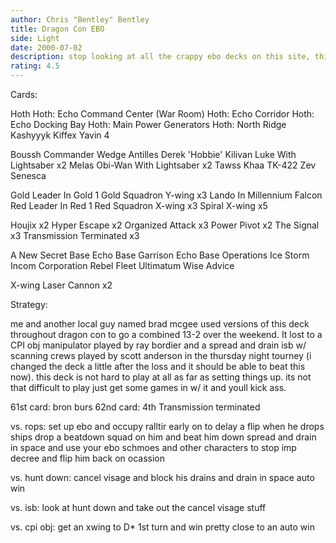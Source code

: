 ```yaml
---
author: Chris "Bentley" Bentley
title: Dragon Con EBO
side: Light
date: 2000-07-02
description: stop looking at all the crappy ebo decks on this site, this is the way ebo should be done.
rating: 4.5
---
```

Cards: 



Hoth
Hoth: Echo Command Center (War Room)
Hoth: Echo Corridor
Hoth: Echo Docking Bay
Hoth: Main Power Generators
Hoth: North Ridge
Kashyyyk
Kiffex
Yavin 4

Boussh
Commander Wedge Antilles
Derek 'Hobbie' Kilivan
Luke With Lightsaber  x2
Melas
Obi-Wan With Lightsaber  x2
Tawss Khaa
TK-422
Zev Senesca

Gold Leader In Gold 1
Gold Squadron Y-wing  x3
Lando In Millennium Falcon
Red Leader In Red 1
Red Squadron X-wing  x3
Spiral
X-wing	x5

Houjix	x2
Hyper Escape  x2
Organized Attack  x3
Power Pivot  x2
The Signal  x3
Transmission Terminated  x3

A New Secret Base
Echo Base Garrison
Echo Base Operations
Ice Storm
Incom Corporation
Rebel Fleet
Ultimatum
Wise Advice

X-wing Laser Cannon  x2


Strategy: 

me and another local guy named brad mcgee used versions of this deck throughout dragon con to go a combined 13-2 over the weekend. It lost to a CPI obj manipulator played by ray bordier and a spread and drain isb w/ scanning crews played by scott anderson in the thursday night tourney (i changed the deck a little after the loss and it should be able to beat this now). this deck is not hard to play at all as far as setting things up. its not that difficult to play just get some games in w/ it and youll kick ass.

61st card: bron burs
62nd card: 4th Transmission terminated

vs. rops: set up ebo and occupy ralltir early on to delay a flip when he drops ships drop a beatdown squad on him and beat him down
spread and drain in space and use your ebo schmoes and other characters to stop imp decree and flip him back on ocassion

vs. hunt down: cancel visage and block his drains and drain in space auto win

vs. isb: look at hunt down and take out the cancel visage stuff

vs. cpi obj: get an xwing to D* 1st turn and win
pretty close to an auto win
